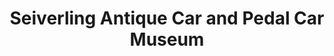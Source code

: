---
layout: repo
title: "Seiverling Antique Car and Pedal Car Museum"
id: 14419
permalink: repos/14419/
---